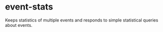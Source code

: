 # event-stats
Keeps statistics of multiple events and responds to simple statistical queries about events.
